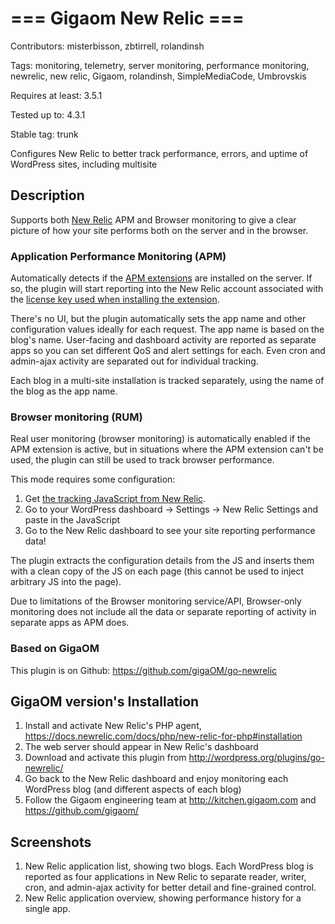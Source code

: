 # === Gigaom New Relic ===

Contributors: misterbisson, zbtirrell, rolandinsh

Tags: monitoring, telemetry, server monitoring, performance monitoring, newrelic, new relic, Gigaom, rolandinsh, SimpleMediaCode, Umbrovskis

Requires at least: 3.5.1

Tested up to: 4.3.1

Stable tag: trunk

Configures New Relic to better track performance, errors, and uptime of WordPress sites, including multisite

## Description 

Supports both <a href="http://newrelic.com">New Relic</a> APM and Browser monitoring to give a clear picture of how your site performs both on the server and in the browser.

### Application Performance Monitoring (APM) 

Automatically detects if the <a href="https://docs.newrelic.com/docs/agents/php-agent/getting-started/new-relic-php">APM extensions</a> are installed on the server. If so, the plugin will start reporting into the New Relic account associated with the <a href="https://docs.newrelic.com/docs/agents/php-agent/getting-started/new-relic-php#license_key">license key used when installing the extension</a>.

There's no UI, but the plugin automatically sets the app name and other configuration values ideally for each request. The app name is based on the blog's name. User-facing and dashboard activity are reported as separate apps so you can set different QoS and alert settings for each. Even  cron and admin-ajax activity are separated out for individual tracking.

Each blog in a multi-site installation is tracked separately, using the name of the blog as the app name.

### Browser monitoring (RUM) 

Real user monitoring (browser monitoring) is automatically enabled if the APM extension is active, but in situations where the APM extension can't be used, the plugin can still be used to track browser performance.

This mode requires some configuration:

1. Get <a href="https://docs.newrelic.com/docs/browser/new-relic-browser/installation-configuration/adding-apps-new-relic-browser#copy-paste-app">the tracking JavaScript from New Relic</a>.
1. Go to your WordPress dashboard -> Settings -> New Relic Settings and paste in the JavaScript
1. Go to the New Relic dashboard to see your site reporting performance data!

The plugin extracts the configuration details from the JS and inserts them with a clean copy of the JS on each page (this cannot be used to inject arbitrary JS into the page).

Due to limitations of the Browser monitoring service/API, Browser-only monitoring does not include all the data or separate reporting of activity in separate apps as APM does.
 
### Based on GigaOM

This plugin is on Github: https://github.com/gigaOM/go-newrelic

## GigaOM version's Installation

1. Install and activate New Relic's PHP agent, https://docs.newrelic.com/docs/php/new-relic-for-php#installation
1. The web server should appear in New Relic's dashboard
1. Download and activate this plugin from http://wordpress.org/plugins/go-newrelic/
1. Go back to the New Relic dashboard and enjoy monitoring each WordPress blog (and different aspects of each blog)
1. Follow the Gigaom engineering team at http://kitchen.gigaom.com and https://github.com/gigaom/

## Screenshots 

1. New Relic application list, showing two blogs. Each WordPress blog is reported as four applications in New Relic to separate reader, writer, cron, and admin-ajax activity for better detail and fine-grained control.
2. New Relic application overview, showing performance history for a single app.
